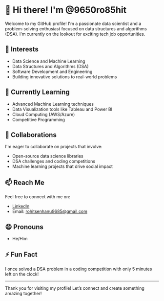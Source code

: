 # 👋 Hi there! I'm @9650ro85hit

Welcome to my GitHub profile! I'm a passionate data scientist and a problem-solving enthusiast focused on data structures and algorithms (DSA). I'm currently on the lookout for exciting tech job opportunities.

## 👀 Interests
- Data Science and Machine Learning
- Data Structures and Algorithms (DSA)
- Software Development and Engineering
- Building innovative solutions to real-world problems

## 🌱 Currently Learning
- Advanced Machine Learning techniques
- Data Visualization tools like Tableau and Power BI
- Cloud Computing (AWS/Azure)
- Competitive Programming

## 💞️ Collaborations
I'm eager to collaborate on projects that involve:
- Open-source data science libraries
- DSA challenges and coding competitions
- Machine learning projects that drive social impact

## 📫 Reach Me
Feel free to connect with me on:
- [LinkedIn]([https://www.linkedin.com/in/yourprofile](https://www.linkedin.com/in/rohitsen9685/))
- Email: rohitsenhanu9685@gmail.com 

## 😄 Pronouns
- He/Him

## ⚡ Fun Fact
I once solved a DSA problem in a coding competition with only 5 minutes left on the clock!

---

Thank you for visiting my profile! Let’s connect and create something amazing together!
